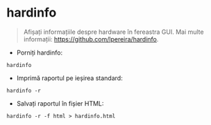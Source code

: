 # hardinfo

> Afișați informațiile despre hardware în fereastra GUI.
> Mai multe informații: <https://github.com/lpereira/hardinfo>.

- Porniți hardinfo:

`hardinfo`

- Imprimă raportul pe ieșirea standard:

`hardinfo -r`

- Salvați raportul în fișier HTML:

`hardinfo -r -f html > hardinfo.html`
